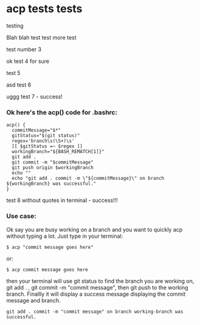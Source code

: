 # acp tests tests
testing


Blah blah test test
more test

test number 3

ok test 4 for sure

test 5

asd test 6

uggg test 7 - success!

### Ok here's the acp() code for .bashrc:
```
acp() {
  commitMessage="$*"
  gitStatus="$(git status)"
  regex='branch\s(\S+)\s'
  [[ $gitStatus =~ $regex ]]
  workingBranch="${BASH_REMATCH[1]}"
  git add .
  git commit -m "$commitMessage"
  git push origin $workingBranch
  echo ""
  echo "git add . commit -m \"${commitMessage}\" on branch ${workingBranch} was successful."
}
```

test 8 without quotes in terminal - success!!!

### Use case: 
Ok say you are busy working on a branch and you want to quickly acp without typing a lot. Just type in your terminal:
```
$ acp "commit message goes here"
```
or:
```
$ acp commit message goes here
```
then your terminal will use git status to find the branch you are working on, git add . , git commit -m "commit message", then git push to the working branch. Finallly it will display a success message displaying the commit message and branch.
```
git add . commit -m "commit message" on branch working-branch was successful.
```
